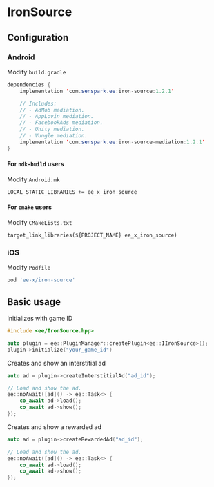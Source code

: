 # IronSource
## Configuration
### Android
Modify `build.gradle`
```java
dependencies {
    implementation 'com.senspark.ee:iron-source:1.2.1'

    // Includes:
    // - AdMob mediation.
    // - AppLovin mediation.
    // - FacebookAds mediation.
    // - Unity mediation.
    // - Vungle mediation.
    implementation 'com.senspark.ee:iron-source-mediation:1.2.1'
}
```

#### For `ndk-build` users
Modify `Android.mk`
```
LOCAL_STATIC_LIBRARIES += ee_x_iron_source
```

#### For `cmake` users
Modify `CMakeLists.txt`
```
target_link_libraries(${PROJECT_NAME} ee_x_iron_source)
```

### iOS
Modify `Podfile`
```ruby
pod 'ee-x/iron-source'
```

## Basic usage
Initializes with game ID
```cpp
#include <ee/IronSource.hpp>

auto plugin = ee::PluginManager::createPlugin<ee::IIronSource>();
plugin->initialize("your_game_id")
```

Creates and show an interstitial ad
```cpp
auto ad = plugin->createInterstitialAd("ad_id");

// Load and show the ad.
ee::noAwait([ad]() -> ee::Task<> {
    co_await ad->load();
    co_await ad->show();
});
```

Creates and show a rewarded ad
```cpp
auto ad = plugin->createRewardedAd("ad_id");

// Load and show the ad.
ee::noAwait([ad]() -> ee::Task<> {
    co_await ad->load();
    co_await ad->show();
});
```